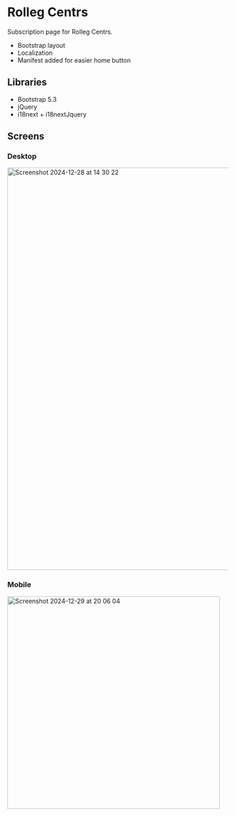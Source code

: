 # Rolleg Centrs

Subscription page for Rolleg Centrs.

- Bootstrap layout
- Localization
- Manifest added for easier home button

## Libraries
- Bootstrap 5.3
- jQuery
- i18next + i18nextJquery

## Screens

### Desktop
<img width="916" alt="Screenshot 2024-12-28 at 14 30 22" src="https://github.com/user-attachments/assets/c88ac6c5-8853-477a-920c-dfb5c9ac033e" />

### Mobile
<img width="484" alt="Screenshot 2024-12-29 at 20 06 04" src="https://github.com/user-attachments/assets/a32ff708-5e3d-4f1b-bc32-46211275c709" />
